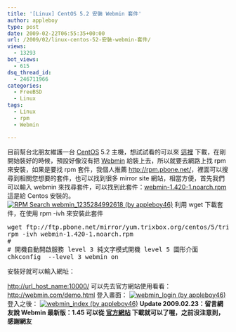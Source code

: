 ```yaml
---
title: '[Linux] CentOS 5.2 安裝 Webmin 套件'
author: appleboy
type: post
date: 2009-02-22T06:55:35+00:00
url: /2009/02/linux-centos-52-安裝-webmin-套件/
views:
  - 13293
bot_views:
  - 615
dsq_thread_id:
  - 246711966
categories:
  - FreeBSD
  - Linux
tags:
  - Linux
  - rpm
  - Webmin

---
```

目前幫台北朋友維護一台 [CentOS][1] 5.2 主機，想試試看的可以來 [這裡][2] 下載，在剛開始裝好的時候，預設好像沒有把 [Webmin][3] 給裝上去，所以就要去網路上找 rpm 來安裝，如果是要找 rpm 套件，我個人推薦 <http://rpm.pbone.net/>，裡面可以搜尋到相關您想要的套件，也可以找到很多 mirror site 網站，相當方便，首先我們可以輸入 webmin 來找尋套件，可以找到此套件：[webmin-1.420-1.noarch.rpm][4] 這是給 Centos 安裝的。 [<img title="RPM Search webmin_1235284992618 (by appleboy46)" src="https://i0.wp.com/farm4.static.flickr.com/3299/3299708090_84fa4f1240.jpg?resize=370%2C500&#038;ssl=1" alt="RPM Search webmin_1235284992618 (by appleboy46)" data-recalc-dims="1" />][5] <!--more--> 利用 wget 下載套件，在使用 rpm -ivh 來安裝此套件 

<pre class="brush: bash; title: ; notranslate" title="">wget ftp://ftp.pbone.net/mirror/yum.trixbox.org/centos/5/trixswitch/webmin-1.420-1.noarch.rpm
rpm -ivh webmin-1.420-1.noarch.rpm
#
# 開機自動開啟服務 level 3 純文字模式開機 level 5 圖形介面
chkconfig  --level 3 webmin on
</pre> 安裝好就可以輸入網址：

[http://url\_host\_name:10000/][6] 可以先去官方網站使用看看：<http://webmin.com/demo.html> 登入畫面： [<img src="https://i1.wp.com/farm4.static.flickr.com/3214/3298888753_b7fb066ee1.jpg?resize=395%2C182&#038;ssl=1" title="webmin_login (by appleboy46)" alt="webmin_login (by appleboy46)" data-recalc-dims="1" />][7] 登入之後： [<img src="https://i0.wp.com/farm4.static.flickr.com/3424/3299718522_0dbd9434cf.jpg?resize=500%2C214&#038;ssl=1" title="webmin_index (by appleboy46)" alt="webmin_index (by appleboy46)" data-recalc-dims="1" />][8] **Update 2009.02.23：留言網友說 Webmin 最新版：1.45 可以從 [官方網站][9] 下載就可以了喔，之前沒注意到，感謝網友**

 [1]: http://www.centos.org/
 [2]: http://isoredirect.centos.org/centos/5/isos/i386/
 [3]: http://webmin.com/
 [4]: http://rpm.pbone.net/index.php3/stat/4/idpl/7974770/com/webmin-1.420-1.noarch.rpm.html
 [5]: https://www.flickr.com/photos/appleboy/3299708090/ "RPM Search webmin_1235284992618 (by appleboy46)"
 [6]: http://url_host_name:10000/
 [7]: https://www.flickr.com/photos/appleboy/3298888753/ "webmin_login (by appleboy46)"
 [8]: https://www.flickr.com/photos/appleboy/3299718522/ "webmin_index (by appleboy46)"
 [9]: http://www.webmin.com/download.html